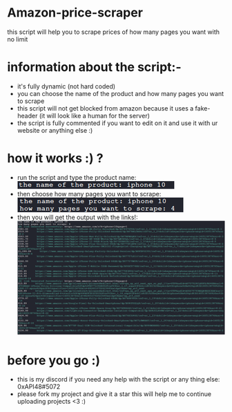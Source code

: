 # Amazon-price-scraper
this script will help you to scrape prices of how many pages you want with no limit

# information about the script:-
- it's fully dynamic (not hard coded)
- you can choose the name of the product and how many pages you want to scrape 
- this script will not get blocked from amazon because it uses a fake-header (it will look like a human for the server)
- the script is fully commented if you want to edit on it and use it with ur website or anything else :)

# how it works :) ?
- run the script and type the product name:
![nameproduct](img.png)
- then choose how many pages you want to scrape:
![pagesAmount](img2.png)
- then you will get the output with the links!:
![output](image.png)

# before you go :)
- this is my discord if you need any help with the script or any thing else: 0xAPI48#5072
- please fork my project and give it a star this will help me to continue uploading projects <3 :)
